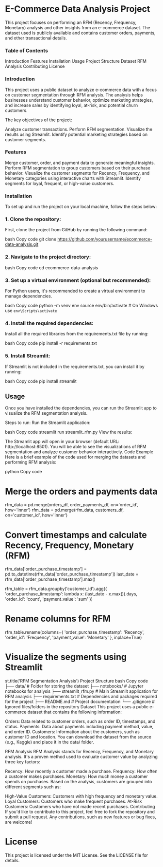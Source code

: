 # E-Commerce Data Analysis Project
This project focuses on performing an RFM (Recency, Frequency, Monetary) analysis and other insights from an e-commerce dataset. The dataset used is publicly available and contains customer orders, payments, and other transactional details.

### Table of Contents
Introduction
Features
Installation
Usage
Project Structure
Dataset
RFM Analysis
Contributing
License
### Introduction
This project uses a public dataset to analyze e-commerce data with a focus on customer segmentation through RFM analysis. The analysis helps businesses understand customer behavior, optimize marketing strategies, and increase sales by identifying loyal, at-risk, and potential churn customers.

The key objectives of the project:

Analyze customer transactions.
Perform RFM segmentation.
Visualize the results using Streamlit.
Identify potential marketing strategies based on customer segments.
### Features
Merge customer, order, and payment data to generate meaningful insights.
Perform RFM segmentation to group customers based on their purchase behavior.
Visualize the customer segments for Recency, Frequency, and Monetary categories using interactive charts with Streamlit.
Identify segments for loyal, frequent, or high-value customers.
### Installation
To set up and run the project on your local machine, follow the steps below:

### 1. Clone the repository:
First, clone the project from GitHub by running the following command:

bash
Copy code
git clone https://github.com/yourusername/ecommerce-data-analysis.git
### 2. Navigate to the project directory:
bash
Copy code
cd ecommerce-data-analysis
### 3. Set up a virtual environment (optional but recommended):
For Python users, it's recommended to create a virtual environment to manage dependencies.

bash
Copy code
python -m venv env
source env/bin/activate  # On Windows use `env\Scripts\activate`
### 4. Install the required dependencies:
Install all the required libraries from the requirements.txt file by running:

bash
Copy code
pip install -r requirements.txt
### 5. Install Streamlit:
If Streamlit is not included in the requirements.txt, you can install it by running:

bash
Copy code
pip install streamlit
## Usage
Once you have installed the dependencies, you can run the Streamlit app to visualize the RFM segmentation analysis.

Steps to run:
Run the Streamlit application:

bash
Copy code
streamlit run streamlit_rfm.py
View the results:

The Streamlit app will open in your browser (default URL: http://localhost:8501).
You will be able to see the visualizations of RFM segmentation and analyze customer behavior interactively.
Code Example
Here is a brief example of the code used for merging the datasets and performing RFM analysis:

python
Copy code
# Merge the orders and payments data
rfm_data = pd.merge(orders_df, order_payments_df, on='order_id', how='inner')
rfm_data = pd.merge(rfm_data, customers_df, on='customer_id', how='inner')

# Convert timestamps and calculate Recency, Frequency, Monetary (RFM)
rfm_data['order_purchase_timestamp'] = pd.to_datetime(rfm_data['order_purchase_timestamp'])
last_date = rfm_data['order_purchase_timestamp'].max()

rfm_table = rfm_data.groupby('customer_id').agg({
    'order_purchase_timestamp': lambda x: (last_date - x.max()).days,
    'order_id': 'count',
    'payment_value': 'sum'
})

# Rename columns for RFM
rfm_table.rename(columns={
    'order_purchase_timestamp': 'Recency',
    'order_id': 'Frequency',
    'payment_value': 'Monetary'
}, inplace=True)

# Visualize the segments using Streamlit
st.title('RFM Segmentation Analysis')
Project Structure
bash
Copy code
├── data/                 # Folder for storing the dataset
├── notebooks/            # Jupyter notebooks for analysis
├── streamlit_rfm.py      # Main Streamlit application for RFM analysis
├── requirements.txt      # Dependencies and packages required for the project
├── README.md             # Project documentation
└── .gitignore            # Ignored files/folders in the repository
Dataset
This project uses a public e-commerce dataset that contains the following information:

Orders: Data related to customer orders, such as order ID, timestamps, and status.
Payments: Data about payments including payment method, value, and order ID.
Customers: Information about the customers, such as customer ID and location.
You can download the dataset from the source (e.g., Kaggle) and place it in the data/ folder.

RFM Analysis
RFM Analysis stands for Recency, Frequency, and Monetary analysis. It's a proven method used to evaluate customer value by analyzing three key factors:

Recency: How recently a customer made a purchase.
Frequency: How often a customer makes purchases.
Monetary: How much money a customer spends on purchases.
Based on the analysis, customers are grouped into different segments such as:

High-Value Customers: Customers with high frequency and monetary value.
Loyal Customers: Customers who make frequent purchases.
At-Risk Customers: Customers who have not made recent purchases.
Contributing
If you'd like to contribute to this project, feel free to fork the repository and submit a pull request. Any contributions, such as new features or bug fixes, are welcome!

# License
This project is licensed under the MIT License. See the LICENSE file for details.
